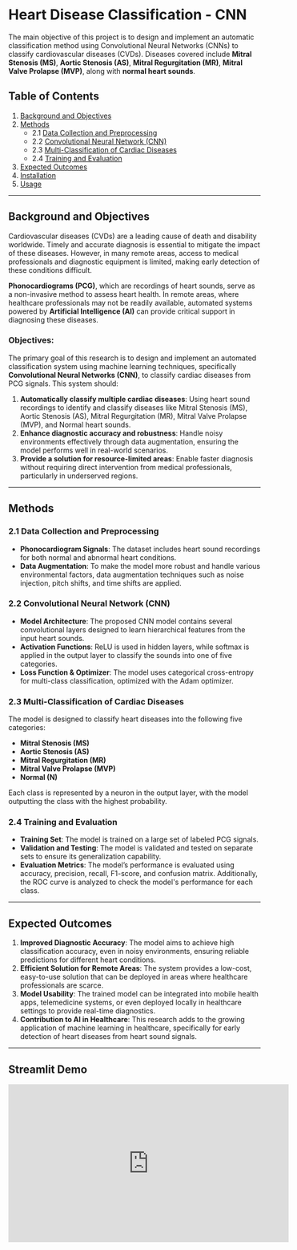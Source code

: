 # Heart Disease Classification - CNN

The main objective of this project is to design and implement an automatic classification method using Convolutional Neural Networks (CNNs) to classify cardiovascular diseases (CVDs). Diseases covered include **Mitral Stenosis (MS)**, **Aortic Stenosis (AS)**, **Mitral Regurgitation (MR)**, **Mitral Valve Prolapse (MVP)**, along with **normal heart sounds**.

## Table of Contents
1. [Background and Objectives](#background-and-objectives)
2. [Methods](#methods)
   - 2.1 [Data Collection and Preprocessing](#data-collection-and-preprocessing)
   - 2.2 [Convolutional Neural Network (CNN)](#convolutional-neural-network-cnn)
   - 2.3 [Multi-Classification of Cardiac Diseases](#multi-classification-of-cardiac-diseases)
   - 2.4 [Training and Evaluation](#training-and-evaluation)
3. [Expected Outcomes](#expected-outcomes)
4. [Installation](#installation)
5. [Usage](#usage)

---

## Background and Objectives

Cardiovascular diseases (CVDs) are a leading cause of death and disability worldwide. Timely and accurate diagnosis is essential to mitigate the impact of these diseases. However, in many remote areas, access to medical professionals and diagnostic equipment is limited, making early detection of these conditions difficult.

**Phonocardiograms (PCG)**, which are recordings of heart sounds, serve as a non-invasive method to assess heart health. In remote areas, where healthcare professionals may not be readily available, automated systems powered by **Artificial Intelligence (AI)** can provide critical support in diagnosing these diseases.

### Objectives:
The primary goal of this research is to design and implement an automated classification system using machine learning techniques, specifically **Convolutional Neural Networks (CNN)**, to classify cardiac diseases from PCG signals. This system should:
1. **Automatically classify multiple cardiac diseases**: Using heart sound recordings to identify and classify diseases like Mitral Stenosis (MS), Aortic Stenosis (AS), Mitral Regurgitation (MR), Mitral Valve Prolapse (MVP), and Normal heart sounds.
2. **Enhance diagnostic accuracy and robustness**: Handle noisy environments effectively through data augmentation, ensuring the model performs well in real-world scenarios.
3. **Provide a solution for resource-limited areas**: Enable faster diagnosis without requiring direct intervention from medical professionals, particularly in underserved regions.

---

## Methods

### 2.1 Data Collection and Preprocessing
- **Phonocardiogram Signals**: The dataset includes heart sound recordings for both normal and abnormal heart conditions.
- **Data Augmentation**: To make the model more robust and handle various environmental factors, data augmentation techniques such as noise injection, pitch shifts, and time shifts are applied.

### 2.2 Convolutional Neural Network (CNN)
- **Model Architecture**: The proposed CNN model contains several convolutional layers designed to learn hierarchical features from the input heart sounds.
- **Activation Functions**: ReLU is used in hidden layers, while softmax is applied in the output layer to classify the sounds into one of five categories.
- **Loss Function & Optimizer**: The model uses categorical cross-entropy for multi-class classification, optimized with the Adam optimizer.

### 2.3 Multi-Classification of Cardiac Diseases
The model is designed to classify heart diseases into the following five categories:
- **Mitral Stenosis (MS)**
- **Aortic Stenosis (AS)**
- **Mitral Regurgitation (MR)**
- **Mitral Valve Prolapse (MVP)**
- **Normal (N)**

Each class is represented by a neuron in the output layer, with the model outputting the class with the highest probability.

### 2.4 Training and Evaluation
- **Training Set**: The model is trained on a large set of labeled PCG signals.
- **Validation and Testing**: The model is validated and tested on separate sets to ensure its generalization capability.
- **Evaluation Metrics**: The model’s performance is evaluated using accuracy, precision, recall, F1-score, and confusion matrix. Additionally, the ROC curve is analyzed to check the model's performance for each class.

---

## Expected Outcomes

1. **Improved Diagnostic Accuracy**: The model aims to achieve high classification accuracy, even in noisy environments, ensuring reliable predictions for different heart conditions.
2. **Efficient Solution for Remote Areas**: The system provides a low-cost, easy-to-use solution that can be deployed in areas where healthcare professionals are scarce.
3. **Model Usability**: The trained model can be integrated into mobile health apps, telemedicine systems, or even deployed locally in healthcare settings to provide real-time diagnostics.
4. **Contribution to AI in Healthcare**: This research adds to the growing application of machine learning in healthcare, specifically for early detection of heart diseases from heart sound signals.

---
## Streamlit Demo

<iframe width="560" height="315" src="https://www.youtube.com/embed/ix7rlCNMh88" frameborder="0" allow="accelerometer; autoplay; encrypted-media; gyroscope; picture-in-picture" allowfullscreen></iframe>

